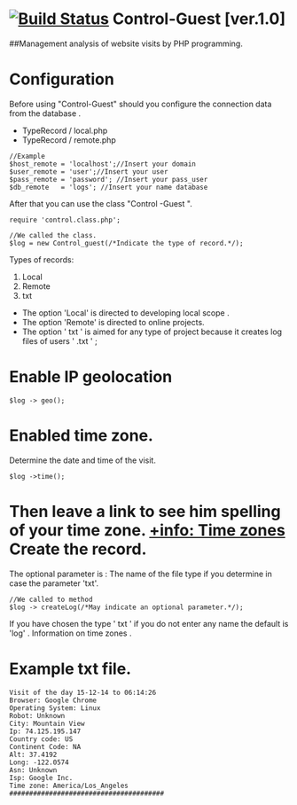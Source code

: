 [![Build Status](https://travis-ci.org/simkimsia/UtilityBehaviors.png)](http://chabudai.es/GitHub) 
Control-Guest [ver.1.0]
=============


##Management analysis of website visits by PHP programming.

Configuration
=============
Before using "Control-Guest" should you configure the connection data from the database .
* TypeRecord / local.php
* TypeRecord / remote.php

```
//Example
$host_remote = 'localhost';//Insert your domain	
$user_remote = 'user';//Insert your user
$pass_remote = 'password'; //Insert your pass_user
$db_remote 	 = 'logs'; //Insert your name database
```
After that you can use the class "Control -Guest ".
```
require 'control.class.php';

//We called the class.
$log = new Control_guest(/*Indicate the type of record.*/);
```
Types of records:
 1. Local
 2. Remote
 3. txt

* The option 'Local' is directed to developing local scope .
* The option 'Remote' is directed to online projects.
* The option ' txt ' is aimed for any type of project because it creates log files of users ' .txt ' ;

Enable IP geolocation
=============
```
$log -> geo();
```
Enabled  time zone.
=============
Determine the date and time of the visit.

```
$log ->time();
```
Then leave a link to see him spelling of your time zone.
[+info: Time zones](http://php.net/manual/es/timezones.php)
Create the record.
=============
The optional parameter is :
The name of the file type if you 
determine in case the parameter 'txt'.

```
//We called to method
$log -> createLog(/*May indicate an optional parameter.*/);
```
If you have chosen the type ' txt ' if you
do not enter any name the default is 'log' .
Information on time zones .

Example txt file.
=============
```
Visit of the day 15-12-14 to 06:14:26
Browser: Google Chrome
Operating System: Linux
Robot: Unknown
City: Mountain View
Ip: 74.125.195.147
Country code: US
Continent Code: NA
Alt: 37.4192
Long: -122.0574
Asn: Unknown
Isp: Google Inc.
Time zone: America/Los_Angeles
#######################################
```
